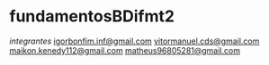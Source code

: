 # fundamentosBDifmt2

*integrantes*
igorbonfim.inf@gmail.com
vitormanuel.cds@gmail.com
maikon.kenedy112@gmail.com
matheus96805281@gmail.com
